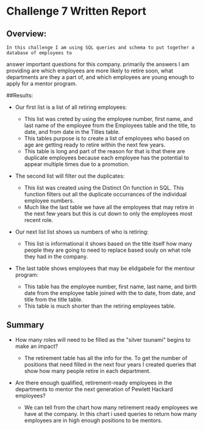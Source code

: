 # Challenge 7 Written Report

## Overview:
   
    In this challenge I am using SQL queries and schema to put together a database of employees to 
answer important questions for this company. primarily the answers I 
am providing are which employees are more likely to retire soon, 
what departments are they a part of, and which employees are young 
enough to apply for a mentor program.

##Results:

- Our first list is a list of all retiring employees:
    - This list was creted by using the employee number, first name, and last name of the employee from the Employees table and the title, to date, and from date in the Titles table.
    - This tables purpose is to create a list of employees who based on age are getting ready to retire within the next few years.
    - This table is long and part of the reason for that is that there are duplicate employees because each employee has the potential to appear multiple times due to a promotion.
    
- The second list will filter out the duplicates:
    - This list was created using the Distinct On function in SQL. This function filters out all the duplicate occurrances of the individual employee numbers.
    - Much like the last table we have all the employees that may retire in the next few years but this is cut down to only the employees most recent role.
    
- Our next list list shows us numbers of who is retiring:
    - This list is informational it shows based on the title itself how many people they are going to need to replace based souly on what role they had in the company.
    
- The last table shows employees that may be elidgabele for the mentour program:
    - This table has the employee number, first name, last name, and birth date from the employee table joined with the to date, from date, and title from the title table.
    - This table is much shorter than the retiring employees table.
    
    
## Summary

- How many roles will need to be filled as the "silver tsunami" begins to make an impact?
    - The retirement table has all the info for the. To get the number of positions that need filled in the next four years I created queries that show how many people retire in each department.
    
- Are there enough qualified, retirement-ready employees in the departments to mentor the next generation of Pewlett Hackard employees?
    - We can tell from the chart how many retirement ready employees we have at the company. In this chart i used queries to return how many employees are in high enough positions to be mentors.
